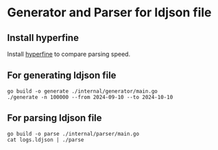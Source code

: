 # Generator and Parser for ldjson file

## Install hyperfine
Install [hyperfine](https://github.com/sharkdp/hyperfine) to compare parsing speed.


## For generating ldjson file

```
go build -o generate ./internal/generator/main.go
./generate -n 100000 --from 2024-09-10 --to 2024-10-10
```

## For parsing ldjson file

```
go build -o parse ./internal/parser/main.go
cat logs.ldjson | ./parse
```
